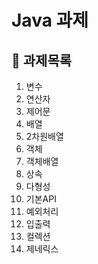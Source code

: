 # Java 과제

## :bookmark_tabs: 과제목록

1. 변수
2. 연산자
3. 제어문
4. 배열
5. 2차원배열
6. 객체
7. 객체배열
8. 상속
9. 다형성
10. 기본API
11. 예외처리
12. 입출력
13. 컬렉션
14. 제네릭스
